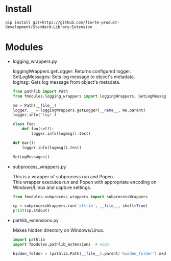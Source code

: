 # Install
`pip install git+https://github.com/fierte-product-development/Standard-Library-Extension`

# Modules
* logging_wrappers.py

	loggingWrappers.getLogger: Returns configured logger.  
	SetLogMessages: Sets log message to object's metadata.  
	logmsg: Gets log message from object's metadata.  
	```python
	from pathlib import Path
	from fmodules.logging_wrappers import loggingWrappers, GetLogMessages

	me = Path(__file__)
	logger, _ = loggingWrappers.getLogger(__name__, me.parent)
	logger.info('log!')

	class Foo:
		def foo(self):
			logger.info(logmsg().test)

	def bar():
		logger.info(logmsg().test)

	SetLogMessages()
	```

* subprocess_wrappers.py

	This is a wrapper of subprocess.run and Popen.  
	This wrapper executes run and Popen with appropriate encoding on Windows/Linux and capture settings.  
	```python
	from fmodules.subprocess_wrappers import subprocessWrappers

	cp = subprocessWrappers.run('attrib', __file__, shell=True)
	print(cp.stdout)
	```

* pathlib_extensions.py

	Makes hidden directory on Windows/Linux.  
	```python
	import pathlib
	import fmodules.pathlib_extensions  # noqa

	hidden_folder = (pathlib.Path(__file__).parent/'hidden_folder').mkdir_hidden()
	```
